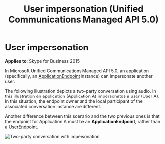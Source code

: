 ﻿---
title: User impersonation (Unified Communications Managed API 5.0)
TOCTitle: User impersonation
ms:assetid: 4d243ea7-4131-462f-a476-f41bba5dac51
ms:mtpsurl: https://msdn.microsoft.com/library/Dn465968(v=office.16)
ms:contentKeyID: 65239859
ms.date: 07/27/2015
mtps_version: v=office.16
---

# User impersonation

**Applies to**: Skype for Business 2015

In Microsoft Unified Communications Managed API 5.0, an application (specifically, an [ApplicationEndpoint](/dotnet/api/microsoft.rtc.collaboration.applicationendpoint?view=ucma-api) instance) can impersonate another user.

The following illustration depicts a two-party conversation using audio. In this illustration an application (Application A) impersonates a user (User A). In this situation, the endpoint owner and the local participant of the associated conversation instance are different. 

Another difference between this scenario and the two previous ones is that the endpoint for Application A must be an **ApplicationEndpoint**, rather than a [UserEndpoint](/dotnet/api/microsoft.rtc.collaboration.userendpoint?view=ucma-api).

![Two-party conversation with impersonation](images/Dn465968.Two-party-Impersonation-AV(Office.16).png "Two-party conversation with impersonation")

